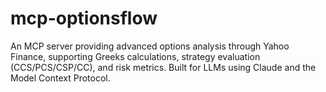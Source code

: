 # mcp-optionsflow
 An MCP server providing advanced options analysis through Yahoo Finance, supporting Greeks calculations, strategy evaluation (CCS/PCS/CSP/CC), and risk metrics. Built for LLMs using Claude and the Model Context Protocol.
